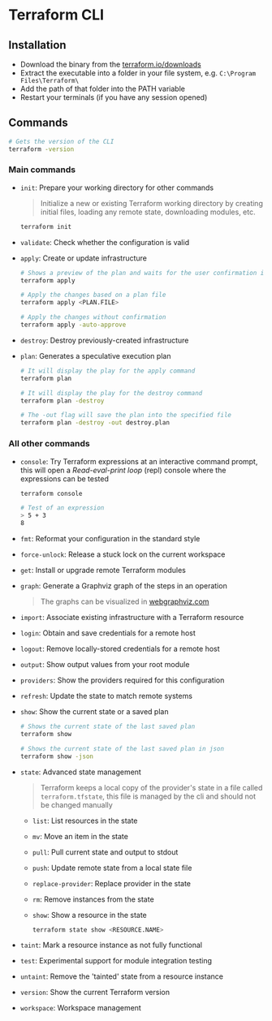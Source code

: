 # Terraform CLI

## Installation

- Download the binary from the [terraform.io/downloads](https://www.terraform.io/downloads)
- Extract the executable into a folder in your file system, e.g. `C:\Program Files\Terraform\`
- Add the path of that folder into the PATH variable
- Restart your terminals (if you have any session opened)

## Commands

```sh
# Gets the version of the CLI
terraform -version
```

### Main commands

- `init`: Prepare your working directory for other commands
  
  > Initialize a new or existing Terraform working directory by creating initial files, loading any remote state, downloading modules, etc.

  ```sh
  terraform init
  ```

- `validate`: Check whether the configuration is valid

- `apply`: Create or update infrastructure

  ```sh
  # Shows a preview of the plan and waits for the user confirmation in order to apply them
  terraform apply
  
  # Apply the changes based on a plan file
  terraform apply <PLAN.FILE>
  
  # Apply the changes without confirmation
  terraform apply -auto-approve
  ```

- `destroy`: Destroy previously-created infrastructure
- `plan`: Generates a speculative execution plan

  ```sh
  # It will display the play for the apply command
  terraform plan

  # It will display the play for the destroy command
  terraform plan -destroy
  
  # The -out flag will save the plan into the specified file
  terraform plan -destroy -out destroy.plan
  ```

### All other commands

- `console`: Try Terraform expressions at an interactive command prompt, this will open a _Read-eval-print loop_ (repl) console where the expressions can be tested

  ```sh
  terraform console

  # Test of an expression
  > 5 + 3
  8
  ```

- `fmt`: Reformat your configuration in the standard style
- `force-unlock`: Release a stuck lock on the current workspace
- `get`: Install or upgrade remote Terraform modules
- `graph`: Generate a Graphviz graph of the steps in an operation
  > The graphs can be visualized in [webgraphviz.com](http://www.webgraphviz.com/)
- `import`: Associate existing infrastructure with a Terraform resource
- `login`: Obtain and save credentials for a remote host
- `logout`: Remove locally-stored credentials for a remote host
- `output`: Show output values from your root module
- `providers`: Show the providers required for this configuration
- `refresh`: Update the state to match remote systems
- `show`: Show the current state or a saved plan

  ```sh
  # Shows the current state of the last saved plan
  terraform show

  # Shows the current state of the last saved plan in json
  terraform show -json
  ```

- `state`: Advanced state management

  > Terraform keeps a local copy of the provider's state in a file called `terraform.tfstate`, this file is managed by the cli and should not be changed manually

  - `list`: List resources in the state
  - `mv`: Move an item in the state
  - `pull`: Pull current state and output to stdout
  - `push`: Update remote state from a local state file
  - `replace-provider`: Replace provider in the state
  - `rm`: Remove instances from the state
  - `show`: Show a resource in the state

    ```sh
    terraform state show <RESOURCE.NAME>
    ```

- `taint`: Mark a resource instance as not fully functional
- `test`: Experimental support for module integration testing
- `untaint`: Remove the 'tainted' state from a resource instance
- `version`: Show the current Terraform version
- `workspace`: Workspace management
